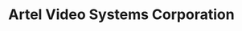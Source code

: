 ---
title: "Artel Video Systems Corporation"
url: /westford/artel-video-systems-corporation/
shop: electronics
---